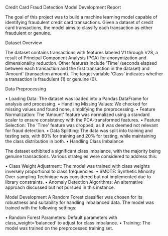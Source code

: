 
Credit Card Fraud Detection Model Development Report

The goal of this project was to build a machine learning model capable of identifying fraudulent credit card transactions. Given a dataset of credit card transactions, the model aims to classify each transaction as either fraudulent or genuine.

Dataset Overview

The dataset contains transactions with features labeled V1 through V28, a result of Principal Component Analysis (PCA) for anonymization and dimensionality reduction. Other features include 'Time' (seconds elapsed between each transaction and the first transaction in the dataset) and 'Amount' (transaction amount). The target variable 'Class' indicates whether a transaction is fraudulent (1) or genuine (0).

Data Preprocessing

•	Loading Data: The dataset was loaded into a Pandas DataFrame for analysis and processing.
•	Handling Missing Values: We checked for missing values and found none, simplifying the preprocessing.
•	Feature Normalization: The 'Amount' feature was normalized using a standard scaler to ensure consistency with the PCA-transformed features.
•	Feature Selection: The 'Time' feature was dropped, as it was deemed not relevant for fraud detection.
•	Data Splitting: The data was split into training and testing sets, with 80% for training and 20% for testing, while maintaining the class distribution in both.
•	Handling Class Imbalance

The dataset exhibited a significant class imbalance, with the majority being genuine transactions. Various strategies were considered to address this:

•	Class Weight Adjustment: The model was trained with class weights inversely proportional to class frequencies.
•	SMOTE: Synthetic Minority Over-sampling Technique was considered but not implemented due to library constraints.
•	Anomaly Detection Algorithms: An alternative approach discussed but not pursued in this instance.

Model Development
A Random Forest classifier was chosen for its robustness and suitability for handling imbalanced data. The model was trained with the following settings:

•	Random Forest Parameters: Default parameters with class_weight='balanced' to adjust for class imbalance.
•	Training: The model was trained on the preprocessed training set.

